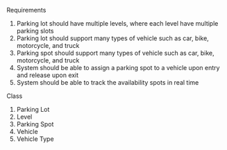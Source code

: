 Requirements
1. Parking lot should have multiple levels, where each level have multiple parking slots
2. Parking lot should support many types of vehicle such as car, bike, motorcycle, and truck
3. Parking spot should support many types of vehicle such as car, bike, motorcycle, and truck
4. System should be able to assign a parking spot to a vehicle upon entry and release upon exit
5. System should be able to track the availability spots in real time

Class
1. Parking Lot
2. Level
3. Parking Spot
4. Vehicle
5. Vehicle Type